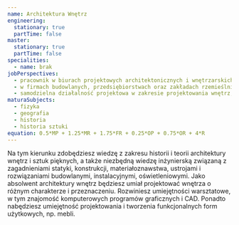 ```yaml
---
name: Architektura Wnętrz
engineering:
  stationary: true
  partTime: false
master:
  stationary: true
  partTime: false
specialities:
  - name: brak
jobPerspectives:
  - pracownik w biurach projektowych architektonicznych i wnętrzarskich
  - w firmach budowlanych, przedsiębiorstwach oraz zakładach rzemieślniczych zajmujących się wytwarzaniem elementów wykończenia i wyposażenia wnętrz
  - samodzielna działalność projektowa w zakresie projektowania wnętrz, ich aranżacji i dekoratorstwie
maturaSubjects:
  - fizyka
  - geografia
  - historia
  - historia sztuki
equation: 0.5*MP + 1.25*MR + 1.75*FR + 0.25*OP + 0.75*OR + 4*R
---
```


Na tym kierunku zdobędziesz wiedzę z zakresu historii i teorii architektury wnętrz i sztuk pięknych, a także niezbędną wiedzę inżynierską związaną z zagadnieniami statyki, konstrukcji, materiałoznawstwa, ustrojami i rozwiązaniami budowlanymi, instalacyjnymi, oświetleniowymi. Jako absolwent architektury wnętrz będziesz umiał projektować wnętrza o różnym charakterze i przeznaczeniu. Rozwiniesz umiejętności warsztatowe, w tym znajomość komputerowych programów graficznych i CAD. Ponadto nabędziesz umiejętność projektowania i tworzenia funkcjonalnych form użytkowych, np. mebli.
